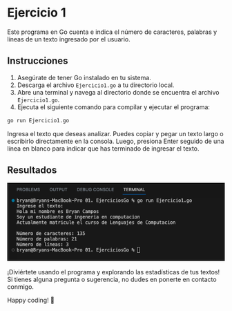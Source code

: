 # Ejercicio 1

Este programa en Go cuenta e indica el número de caracteres, palabras y líneas de un texto ingresado por el usuario.

## Instrucciones

1. Asegúrate de tener Go instalado en tu sistema.
2. Descarga el archivo `Ejercicio1.go` a tu directorio local.
3. Abre una terminal y navega al directorio donde se encuentra el archivo `Ejercicio1.go`.
4. Ejecuta el siguiente comando para compilar y ejecutar el programa:

```bash
go run Ejercicio1.go
```

Ingresa el texto que deseas analizar. Puedes copiar y pegar un texto largo o escribirlo directamente en la consola. Luego, presiona Enter seguido de una línea en blanco para indicar que has terminado de ingresar el texto.

## Resultados

![Screenshot (160)](https://github.com/Bryancampos20/LenguajesDeProgramacion/blob/main/Recursos/Go/Ejercicio1.png)


¡Diviértete usando el programa y explorando las estadísticas de tus textos! Si tienes alguna pregunta o sugerencia, no dudes en ponerte en contacto conmigo.

Happy coding! 🚀

